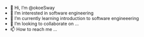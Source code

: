 - 👋 Hi, I’m @okoeSway
- 👀 I’m interested in software  engineering
- 🌱 I’m currently learning introduction to software engineeering
- 💞️ I’m looking to collaborate on ...
- 📫 How to reach me ...

<!---
okoeSway/okoeSway is a ✨ special ✨ repository because its `README.md` (this file) appears on your GitHub profile.
You can click the Preview link to take a look at your changes.
--->
